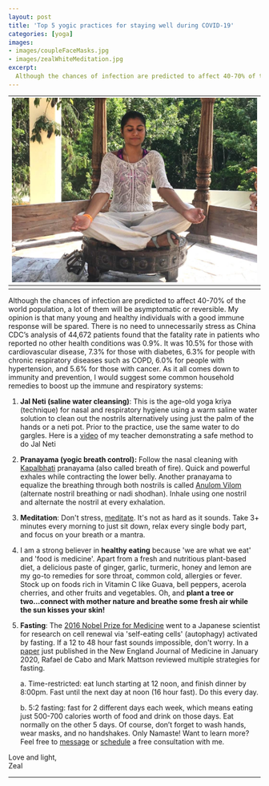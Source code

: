 ```yaml
---
layout: post
title: 'Top 5 yogic practices for staying well during COVID-19'
categories: [yoga]
images:
- images/coupleFaceMasks.jpg
- images/zealWhiteMeditation.jpg
excerpt:
  Although the chances of infection are predicted to affect 40-70% of the world population, a lot of them will be asymptomatic or reversible. My opinion is that many young and healthy individuals with
---
```


| <img src="/images/zealWhiteMeditation.jpg" width="700" alt="Zeal meditating in white">  |
|:-------------: |
|  |

Although the chances of infection are predicted to affect 40-70% of the world population, a lot of them will be asymptomatic or reversible. My opinion is that many young and healthy individuals with a good immune response will be spared. There is no need to unnecessarily stress as China CDC’s analysis of 44,672 patients found that the fatality rate in patients who reported no other health conditions was 0.9%. It was 10.5% for those with cardiovascular disease, 7.3% for those with diabetes, 6.3% for people with chronic respiratory diseases such as COPD, 6.0% for people with hypertension, and 5.6% for those with cancer.
As it all comes down to immunity and prevention, I would suggest some common household remedies to boost up the immune and respiratory systems:

1. **Jal Neti (saline water cleansing)**: This is the age-old yoga kriya (technique) for nasal and respiratory hygiene using a warm saline water solution to clean out the nostrils alternatively using just the palm of the hands or a neti pot. Prior to the practice, use the same water to do gargles. Here is a [video](https://youtu.be/RKGTogR5HFs "Jala Neti - Prevention from Coronavirus") of my teacher demonstrating a safe method to do Jal Neti

2. **Pranayama (yogic breath control):** Follow the nasal cleaning with [Kapalbhati](https://www.artofliving.org/yoga/breathing-techniques/skull-shining-breath-kapal-bhati "Kapal Bhati Pranayama - Skull Shining Breathing Technique") pranayama (also called breath of fire). Quick and powerful exhales while contracting the lower belly.
Another pranayama to equalize the breathing through both nostrils is called [Anulom Vilom](https://theyogainstitute.org/anulom-vilom-pranayama/ "Anulom Vilom Pranayama
") (alternate nostril breathing or nadi shodhan). Inhale using one nostril and alternate the nostril at every exhalation.

3. **Meditation**: Don't stress, [meditate](https://www.youtube.com/watch?v=SEfs5TJZ6Nk "3-minute Mindful Breathing Meditation (Relieve Stress)"). It's not as hard as it sounds. Take 3+ minutes every morning to just sit down, relax every single body part, and focus on your breath or a mantra.

4. I am a strong believer in **healthy eating** because 'we are what we eat' and 'food is medicine'. Apart from a fresh and nutritious plant-based diet, a delicious paste of ginger, garlic, turmeric, honey and lemon are my go-to remedies for sore throat, common cold, allergies or fever.
   Stock up on foods rich in Vitamin C like Guava, bell peppers, acerola cherries, and other fruits and vegetables. Oh, and **plant a tree or two...connect with mother nature and breathe some fresh air while the sun kisses your skin!**

5. **Fasting**: The [2016 Nobel Prize for Medicine](https://www.nobelprize.org/prizes/medicine/2016/press-release "The Nobel Prize in Physiology or Medicine 2016
") went to a Japanese scientist for research on cell renewal via 'self-eating cells' (autophagy) activated by fasting. If a 12 to 48 hour fast sounds impossible, don't worry. In a [paper](https://www.nia.nih.gov/news/research-intermittent-fasting-shows-health-benefits "Research on intermittent fasting shows health benefits") just published in the New England Journal of Medicine in January 2020, Rafael de Cabo and Mark Mattson reviewed multiple strategies for fasting.

   a. Time-restricted: eat lunch starting at 12 noon, and finish dinner by 8:00pm. Fast until the next day at noon (16 hour fast). Do this every day.

   b. 5:2 fasting: fast for 2 different days each week, which means eating just 500-700 calories worth of food and drink on those days. Eat normally on the other 5 days.
Of course, don’t forget to wash hands, wear masks, and no handshakes. Only Namaste! Want to learn more? Feel free to [message](/contact.html) or [schedule](/appointments.html) a free consultation with me.

Love and light,  
Zeal

---
